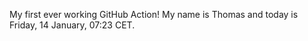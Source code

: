 My first ever working GitHub Action!
My name is Thomas and today is Friday, 14 January, 07:23 CET. 
